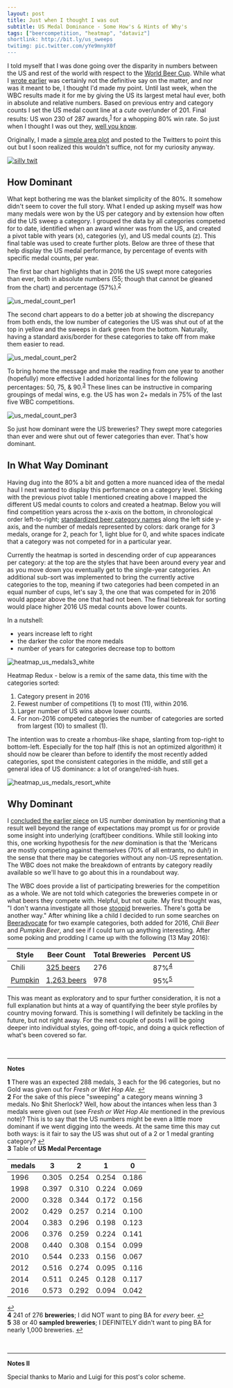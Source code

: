 ```yaml
---
layout: post
title: Just when I thought I was out
subtitle: US Medal Dominance - Some How's & Hints of Why's 
tags: ["beercompetition, "heatmap", "dataviz"]
shortlink: http://bit.ly/us_sweeps
twitimg: pic.twitter.com/yYe9mnyX0f
---
```


I told myself that I was done going over the disparity in numbers between the US and rest of the world with respect to the <a href="http://www.worldbeercup.org/" target="_blank">World Beer Cup</a>. While what I <a href="/2016-05-01-wbc-omg/#wbc-v-wbc" target="_blank">wrote earlier</a> was certainly not the definitive say on the matter, and nor was it meant to be, I thought I'd made my point. Until last week, when the WBC results made it for me by giving the US its largest metal haul ever, both in absolute and relative numbers. Based on previous entry and category counts I set the US medal count line at a _cute_ over/under of 201. Final results: US won 230 of 287 awards,<sup id="a1">[1](#f1)</sup> for a whopping 80% win rate. So just when I thought I was out they, <a href="https://www.youtube.com/watch?v=UPw-3e_pzqU" target="_blank">well you know</a>.

Originally, I made a [simple area plot](/gallery/wbc_2016) and posted to the Twitters to point this out but I soon realized this wouldn't suffice, not for my curiosity anyway. 

<a href="https://twitter.com/endlesspint8" target="_blank"><img src = "/gallery/2016/tweet_wbc_80per.PNG" alt="silly twit" /></a>

## How Dominant

What kept bothering me was the blanket simplicity of the 80%. It somehow didn't seem to cover the full story. What I ended up asking myself was how many medals were won by the US per category and by extension how often did the US sweep a category. I grouped the data by all categories competed for to date, identified when an award winner was from the US, and created a pivot table with years (x), categories (y), and US medal counts (z). This final table was used to create further plots. Below are three of these that help display the US medal performance, by percentage of events with specific medal counts, per year.

The first bar chart highlights that in 2016 the US swept more categories than ever, both in absolute numbers (55; though that cannot be gleaned from the chart) and percentage (57%).<sup id="a2">[2](#f2)</sup>

<img src = "/gallery/2016/wbc_us_medal_count_per1.png" alt="us_medal_count_per1" />

The second chart appears to do a better job at showing the discrepancy from both ends, the low number of categories the US was shut out of at the top in yellow and the sweeps in dark green from the bottom. Naturally, having a standard axis/border for these categories to take off from make them easier to read.

<img src = "/gallery/2016/wbc_us_medal_count_per2.png" alt="us_medal_count_per2" />

To bring home the message and make the reading from one year to another (hopefully) more effective I added horizontal lines for the following percentages: 50, 75, & 90.<sup id="a3">[3](#f3)</sup> These lines can be instructive in comparing groupings of medal wins, e.g. the US has won 2+ medals in 75% of the last five WBC competitions.

<img src = "/gallery/2016/wbc_us_medal_count_per3.png" alt="us_medal_count_per3" />

So just how dominant were the US breweries? They swept more categories than ever and were shut out of fewer categories than ever. That's how dominant.

## In What Way Dominant

Having dug into the 80% a bit and gotten a more nuanced idea of the medal haul I next wanted to display this performance on a category level. Sticking with the previous pivot table I mentioned creating above I mapped the different US medal counts to colors and created a heatmap. Below you will find competition years across the x-axis on the bottom, in chronological order left-to-right; <a href="/code/wbc_category_names" target="_blank">standardized beer category names</a> along the left side y-axis, and the number of medals represented by colors: dark orange for 3 medals, orange for 2, peach for 1, light blue for 0, and white spaces indicate that a category was not competed for in a particular year.

Currently the heatmap is sorted in descending order of cup appearances per category: at the top are the styles that have been around every year and as you move down you eventually get to the single-year categories. An additional sub-sort was implemented to bring the currently active categories to the top, meaning if two categories had been competed in an equal number of cups, let's say 3, the one that was competed for in 2016 would appear above the one that had not been. The final tiebreak for sorting would place higher 2016 US medal counts above lower counts.

In a nutshell: 

- years increase left to right
- the darker the color the more medals
- number of years for categories decrease top to bottom

<img src = "/gallery/2016/wbc_heatmap_us_medals2_white.png" alt="heatmap_us_medals3_white" />

Heatmap Redux - below is a remix of the same data, this time with the categories sorted:

1. Category present in 2016
2. Fewest number of competitions (1) to most (11), within 2016.
3. Larger number of US wins above lower counts.
4. For non-2016 competed categories the number of categories are sorted from largest (10) to smallest (1).

The intention was to create a rhombus-like shape, slanting from top-right to bottom-left. Especially for the top half (this is not an optimized algorithm) it should now be clearer than before to identify the most recently added categories, spot the consistent categories in the middle, and still get a general idea of US dominance: a lot of orange/red-ish hues.

<img src = "/gallery/2016/wbc_heatmap_us_medals_resort_white.png" alt="heatmap_us_medals_resort_white" />

## Why Dominant

I <a href="/2016-05-01-wbc-omg/#original-motivation" target="_blank">concluded the earlier piece</a> on US number domination by mentioning that a result well beyond the range of expectations may prompt us for or provide some insight into underlying (craft)beer conditions. While still looking into this, one working hypothesis for the _new_ domination is that the 'Mericans are mostly competing against themselves (70% of all entrants, no duh!) in the sense that there may be categories without any non-US representation. The WBC does not make the breakdown of entrants by category readily available so we'll have to go about this in a roundabout way.  

The WBC does provide a list of participating breweries for the competition as a whole. We are not told which categories the breweries compete in or what beers they compete with. Helpful, but not quite. My first thought was, "I don't wanna investigate all those <a href="https://lagunitas.com/beers/hop-stoopid" target="_blank">stoopid</a> breweries. There's gotta be another way." After whining like a child I decided to run some searches on <a href="http://www.beeradvocate.com/" target="_blank">Beeradvocate</a> for two example categories, both added for 2016, _Chili Beer_ and _Pumpkin Beer_, and see if I could turn up anything interesting. After some poking and prodding I came up with the following (13 May 2016):

|Style|Beer Count|Total Breweries|Percent US|
|-----|---|---|---|
|Chili|<a href="http://www.beeradvocate.com/beer/style/163/" target="_blank">325 beers</a>|276|87%<sup id="a4">[4](#f4)</sup> |
|<a href="https://www.pinterest.com/marleeanna21/holy-pumpkin-batman/" target="_blank">Pumpkin</a>|<a href="http://www.beeradvocate.com/beer/style/72/" target="_blank">1,263 beers</a>|978|95%<sup id="a5">[5](#f5)</sup> |

This was meant as exploratory and to spur further consideration, it is not a full explanation but hints at a way of quantifying the beer style profiles by country moving forward. This is something I will definitely be tackling in the future, but not right away. For the next couple of posts I will be going deeper into individual styles, going off-topic, and doing a quick reflection of what's been covered so far.

<br>

---

**Notes**

<b id="f1">1</b> There was an expected 288 medals, 3 each for the 96 categories, but no Gold was given out for _Fresh or Wet Hop Ale_. [↩](#a1) <br>
<b id="f2">2</b> For the sake of this piece "sweeping" a category means winning 3 medals. No $hit Sherlock? Well, how about the intances when less than 3 medals were given out (see _Fresh or Wet Hop Ale_ mentioned in the previous note)? This is to say that the US numbers might be even a little more dominant if we went digging into the weeds. At the same time this may cut both ways: is it fair to say the US was shut out of a 2 or 1 medal granting category? [↩](#a2) <br>
<b id="f3">3</b> Table of **US Medal Percentage**

|medals| 3 | 2 | 1 | 0 |
|------|---|---|---|---|
|1996|0.305|0.254|0.254|0.186|
|1998|0.397|0.310|0.224|0.069|
|2000|0.328|0.344|0.172|0.156|
|2002|0.429|0.257|0.214|0.100|
|2004|0.383|0.296|0.198|0.123|
|2006|0.376|0.259|0.224|0.141|
|2008|0.440|0.308|0.154|0.099|
|2010|0.544|0.233|0.156|0.067|
|2012|0.516|0.274|0.095|0.116|
|2014|0.511|0.245|0.128|0.117|
|2016|0.573|0.292|0.094|0.042| 

[↩](#a3) <br>
<b id="f4">4</b>  241 of 276 **breweries**; I did NOT want to ping BA for _every_ beer. [↩](#a4) <br>
<b id="f5">5</b>  38 or 40 **sampled breweries**; I DEFINITELY didn't want to ping BA for nearly 1,000 breweries. [↩](#a5) <br>

<br>

---

**Notes II**

Special thanks to Mario and Luigi for this post's color scheme. 
